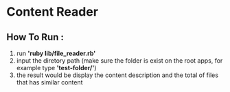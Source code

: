 # Content Reader

## How To Run : ##

1. run **'ruby lib/file_reader.rb'**
2. input the diretory path (make sure the folder is exist on the root apps, for example type  **'test-folder/'**)
3. the result would be display the content description and the total of files that has similar content
